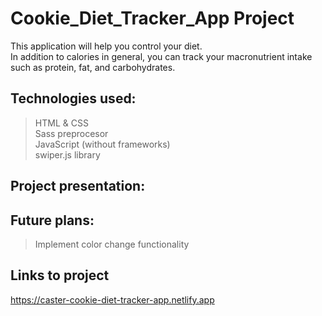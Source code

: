 # Cookie_Diet_Tracker_App Project

This application will help you control your diet. </br>
In addition to calories in general, you can track your macronutrient intake such as protein, fat, and carbohydrates.  </br>

## Technologies used:
> HTML & CSS </br>
> Sass preprocesor </br>
> JavaScript (without frameworks) </br>
> swiper.js library

## Project presentation:

<!-- ![](https://github.com/daniel-dabrowski-177/photos/blob/main/cookie-1.PNG)
![](https://github.com/daniel-dabrowski-177/photos/blob/main/cookie-7.PNG)
![](https://github.com/daniel-dabrowski-177/photos/blob/main/cookie-6.PNG) -->

## Future plans:
> Implement color change functionality

## Links to project
https://caster-cookie-diet-tracker-app.netlify.app
